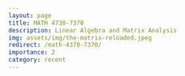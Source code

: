 ```yaml
---
layout: page
title: MATH 4730-7370
description: Linear Algebra and Matrix Analysis
img: assets/img/the-matrix-reloaded.jpeg
redirect: /math-4370-7370/
importance: 2
category: recent
---
```

